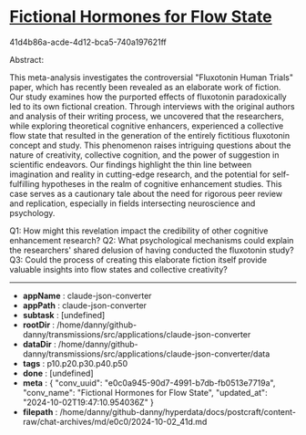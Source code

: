 # [Fictional Hormones for Flow State](https://claude.ai/chat/e0c0a945-90d7-4991-b7db-fb0513e7719a)

41d4b86a-acde-4d12-bca5-740a197621ff

 Abstract:

This meta-analysis investigates the controversial "Fluxotonin Human Trials" paper, which has recently been revealed as an elaborate work of fiction. Our study examines how the purported effects of fluxotonin paradoxically led to its own fictional creation. Through interviews with the original authors and analysis of their writing process, we uncovered that the researchers, while exploring theoretical cognitive enhancers, experienced a collective flow state that resulted in the generation of the entirely fictitious fluxotonin concept and study. This phenomenon raises intriguing questions about the nature of creativity, collective cognition, and the power of suggestion in scientific endeavors. Our findings highlight the thin line between imagination and reality in cutting-edge research, and the potential for self-fulfilling hypotheses in the realm of cognitive enhancement studies. This case serves as a cautionary tale about the need for rigorous peer review and replication, especially in fields intersecting neuroscience and psychology.

Q1: How might this revelation impact the credibility of other cognitive enhancement research?
Q2: What psychological mechanisms could explain the researchers' shared delusion of having conducted the fluxotonin study?
Q3: Could the process of creating this elaborate fiction itself provide valuable insights into flow states and collective creativity?

---

* **appName** : claude-json-converter
* **appPath** : claude-json-converter
* **subtask** : [undefined]
* **rootDir** : /home/danny/github-danny/transmissions/src/applications/claude-json-converter
* **dataDir** : /home/danny/github-danny/transmissions/src/applications/claude-json-converter/data
* **tags** : p10.p20.p30.p40.p50
* **done** : [undefined]
* **meta** : {
  "conv_uuid": "e0c0a945-90d7-4991-b7db-fb0513e7719a",
  "conv_name": "Fictional Hormones for Flow State",
  "updated_at": "2024-10-02T19:47:10.954036Z"
}
* **filepath** : /home/danny/github-danny/hyperdata/docs/postcraft/content-raw/chat-archives/md/e0c0/2024-10-02_41d.md